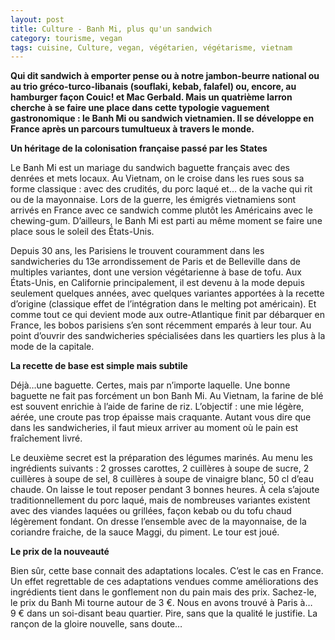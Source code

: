 ```yaml
---
layout: post
title: Culture - Banh Mi, plus qu'un sandwich
category: tourisme, vegan
tags: cuisine, Culture, vegan, végétarien, végétarisme, vietnam
---
```


**Qui dit sandwich à emporter pense ou à notre jambon-beurre national ou au trio gréco-turco-libanais (souflaki, kebab, falafel) ou, encore, au hamburger façon Couic! et Mac Gerbald. Mais un quatrième larron cherche à se faire une place dans cette typologie vaguement gastronomique : le Banh Mi ou sandwich vietnamien. Il se développe en France après un parcours tumultueux à travers le monde.**

**Un héritage de la colonisation française passé par les States**

Le Banh Mi est un mariage du sandwich baguette français avec des denrées et mets locaux. Au Vietnam, on le croise dans les rues sous sa forme classique : avec des crudités, du porc laqué et… de la vache qui rit ou de la mayonnaise. Lors de la guerre, les émigrés vietnamiens sont arrivés en France avec ce sandwich comme plutôt les Américains avec le chewing-gum. D’ailleurs, le Banh Mi est parti au même moment se faire une place sous le soleil des États-Unis.

Depuis 30 ans, les Parisiens le trouvent couramment dans les sandwicheries du 13e arrondissement de Paris et de Belleville dans de multiples variantes, dont une version végétarienne à base de tofu. Aux États-Unis, en Californie principalement, il est devenu à la mode depuis seulement quelques années, avec quelques variantes apportées à la recette d’origine (classique effet de l’intégration dans le melting pot américain). Et comme tout ce qui devient mode aux outre-Atlantique finit par débarquer en France, les bobos parisiens s’en sont récemment emparés à leur tour. Au point d’ouvrir des sandwicheries spécialisées dans les quartiers les plus à la mode de la capitale.

**La recette de base est simple mais subtile**

Déjà…une baguette. Certes, mais par n’importe laquelle. Une bonne baguette ne fait pas forcément un bon Banh Mi. Au Vietnam, la farine de blé est souvent enrichie à l’aide de farine de riz. L’objectif : une mie légère, aérée, une croute pas trop épaisse mais craquante. Autant vous dire que dans les sandwicheries, il faut mieux arriver au moment où le pain est fraîchement livré.

Le deuxième secret est la préparation des légumes marinés. Au menu les ingrédients suivants : 2 grosses carottes, 2 cuillères à soupe de sucre, 2 cuillères à soupe de sel, 8 cuillères à soupe de vinaigre blanc, 50 cl d’eau chaude. On laisse le tout reposer pendant 3 bonnes heures. À cela s’ajoute traditionnellement du porc laqué, mais de nombreuses variantes existent avec des viandes laquées ou grillées, façon kebab ou du tofu chaud légèrement fondant. On dresse l’ensemble avec de la mayonnaise, de la coriandre fraiche, de la sauce Maggi, du piment. Le tour est joué.

**Le prix de la nouveauté**

Bien sûr, cette base connait des adaptations locales. C’est le cas en France. Un effet regrettable de ces adaptations vendues comme améliorations des ingrédients tient dans le gonflement non du pain mais des prix. Sachez-le, le prix du Banh Mi tourne autour de 3 €. Nous en avons trouvé à Paris à… 9 € dans un soi-disant beau quartier. Pire, sans que la qualité le justifie. La rançon de la gloire nouvelle, sans doute…
